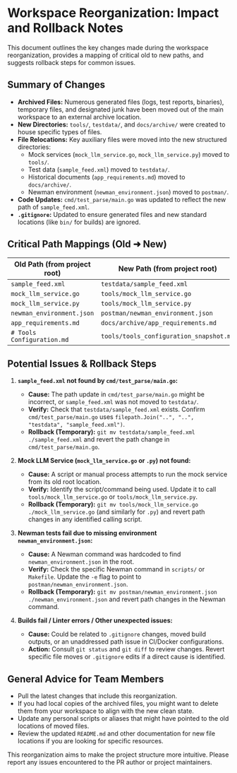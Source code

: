 # Workspace Reorganization: Impact and Rollback Notes

This document outlines the key changes made during the workspace reorganization, provides a mapping of critical old to new paths, and suggests rollback steps for common issues.

## Summary of Changes

- **Archived Files:** Numerous generated files (logs, test reports, binaries), temporary files, and designated junk have been moved out of the main workspace to an external archive location.
- **New Directories:** `tools/`, `testdata/`, and `docs/archive/` were created to house specific types of files.
- **File Relocations:** Key auxiliary files were moved into the new structured directories:
    - Mock services (`mock_llm_service.go`, `mock_llm_service.py`) moved to `tools/`.
    - Test data (`sample_feed.xml`) moved to `testdata/`.
    - Historical documents (`app_requirements.md`) moved to `docs/archive/`.
    - Newman environment (`newman_environment.json`) moved to `postman/`.
- **Code Updates:** `cmd/test_parse/main.go` was updated to reflect the new path of `sample_feed.xml`.
- **`.gitignore`:** Updated to ensure generated files and new standard locations (like `bin/` for builds) are ignored.

## Critical Path Mappings (Old ➜ New)

| Old Path (from project root) | New Path (from project root)       |
|------------------------------|------------------------------------|
| `sample_feed.xml`            | `testdata/sample_feed.xml`         |
| `mock_llm_service.go`        | `tools/mock_llm_service.go`        |
| `mock_llm_service.py`        | `tools/mock_llm_service.py`        |
| `newman_environment.json`    | `postman/newman_environment.json`  |
| `app_requirements.md`        | `docs/archive/app_requirements.md` |
| `# Tools Configuration.md`   | `tools/tools_configuration_snapshot.md` |

## Potential Issues & Rollback Steps

1.  **`sample_feed.xml` not found by `cmd/test_parse/main.go`:**
    *   **Cause:** The path update in `cmd/test_parse/main.go` might be incorrect, or `sample_feed.xml` was not moved to `testdata/`.
    *   **Verify:** Check that `testdata/sample_feed.xml` exists. Confirm `cmd/test_parse/main.go` uses `filepath.Join("..", "..", "testdata", "sample_feed.xml")`.
    *   **Rollback (Temporary):** `git mv testdata/sample_feed.xml ./sample_feed.xml` and revert the path change in `cmd/test_parse/main.go`.

2.  **Mock LLM Service (`mock_llm_service.go` or `.py`) not found:**
    *   **Cause:** A script or manual process attempts to run the mock service from its old root location.
    *   **Verify:** Identify the script/command being used. Update it to call `tools/mock_llm_service.go` or `tools/mock_llm_service.py`.
    *   **Rollback (Temporary):** `git mv tools/mock_llm_service.go ./mock_llm_service.go` (and similarly for `.py`) and revert path changes in any identified calling script.

3.  **Newman tests fail due to missing environment `newman_environment.json`:**
    *   **Cause:** A Newman command was hardcoded to find `newman_environment.json` in the root.
    *   **Verify:** Check the specific Newman command in `scripts/` or `Makefile`. Update the `-e` flag to point to `postman/newman_environment.json`.
    *   **Rollback (Temporary):** `git mv postman/newman_environment.json ./newman_environment.json` and revert path changes in the Newman command.

4.  **Builds fail / Linter errors / Other unexpected issues:**
    *   **Cause:** Could be related to `.gitignore` changes, moved build outputs, or an unaddressed path issue in CI/Docker configurations.
    *   **Action:** Consult `git status` and `git diff` to review changes. Revert specific file moves or `.gitignore` edits if a direct cause is identified.

## General Advice for Team Members

- Pull the latest changes that include this reorganization.
- If you had local copies of the archived files, you might want to delete them from your workspace to align with the new clean state.
- Update any personal scripts or aliases that might have pointed to the old locations of moved files.
- Review the updated `README.md` and other documentation for new file locations if you are looking for specific resources.

This reorganization aims to make the project structure more intuitive. Please report any issues encountered to the PR author or project maintainers.
